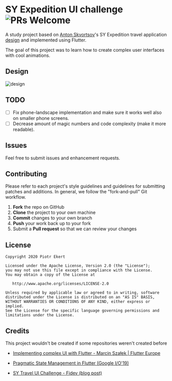 # SY Expedition UI challenge ![PRs Welcome](https://img.shields.io/badge/PRs-welcome-brightgreen.svg?style=flat-square)

A study project based on [Anton Skvortsov](https://dribbble.com/AntonSKV)'s SY Expedition travel application [design](https://dribbble.com/shots/3787326-SY-Expedition-travel-animation?_=1561358158209#) and implemented using Flutter.

The goal of this project was to learn how to create complex user interfaces with cool animations.

## Design
![design](https://user-images.githubusercontent.com/16286046/64514994-09339100-d2ec-11e9-9fde-2b48aa5c222b.gif)

## TODO
- [ ] Fix phone-landscape implementation and make sure it works well also on smaller phone screens.
- [ ] Decrease amount of magic numbers and code complexity (make it more readable).

## Issues

Feel free to submit issues and enhancement requests.

## Contributing

Please refer to each project's style guidelines and guidelines for submitting patches and additions. In general, we follow the "fork-and-pull" Git workflow.

 1. **Fork** the repo on GitHub
 2. **Clone** the project to your own machine
 3. **Commit** changes to your own branch
 4. **Push** your work back up to your fork
 5. Submit a **Pull request** so that we can review your changes

## License

    Copyright 2020 Piotr Ekert

    Licensed under the Apache License, Version 2.0 (the "License");
    you may not use this file except in compliance with the License.
    You may obtain a copy of the License at

       http://www.apache.org/licenses/LICENSE-2.0

    Unless required by applicable law or agreed to in writing, software
    distributed under the License is distributed on an "AS IS" BASIS,
    WITHOUT WARRANTIES OR CONDITIONS OF ANY KIND, either express or implied.
    See the License for the specific language governing permissions and
    limitations under the License.

## Credits

This project wouldn't be created if some repositories weren't created before

- [Implementing complex UI with Flutter - Marcin Szałek | Flutter Europe](https://www.youtube.com/watch?v=FCyoHclCqc8)

- [Pragmatic State Management in Flutter (Google I/O'19)](https://www.youtube.com/watch?v=d_m5csmrf7I)

- [SY Travel UI Challenge - Fidev (blog post)](https://fidev.io/sy-animation/)


